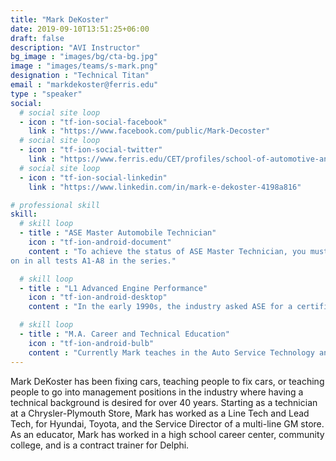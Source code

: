 ```yaml
---
title: "Mark DeKoster"
date: 2019-09-10T13:51:25+06:00
draft: false
description: "AVI Instructor"
bg_image : "images/bg/cta-bg.jpg"
image : "images/teams/s-mark.png"
designation : "Technical Titan"
email : "markdekoster@ferris.edu"
type : "speaker"
social:
  # social site loop
  - icon : "tf-ion-social-facebook"
    link : "https://www.facebook.com/public/Mark-Decoster"
  # social site loop
  - icon : "tf-ion-social-twitter"
    link : "https://www.ferris.edu/CET/profiles/school-of-automotive-and-heavy-equipment/mark-dekoster.html"
  # social site loop
  - icon : "tf-ion-social-linkedin"
    link : "https://www.linkedin.com/in/mark-e-dekoster-4198a816"

# professional skill
skill:
  # skill loop
  - title : "ASE Master Automobile Technician"
    icon : "tf-ion-android-document"
    content : "To achieve the status of ASE Master Technician, you must achieve certificati
on in all tests A1-A8 in the series."

  # skill loop
  - title : "L1 Advanced Engine Performance"
    icon : "tf-ion-android-desktop"
    content : "In the early 1990s, the industry asked ASE for a certification test to address the enhanced I/M emissions initiatives of that time. The Advanced Engine Performance Specialist (L1) Test answered that call by measuring the knowledge needed to diagnose emission failures and driveability problems on computer-controlled engine systems."

  # skill loop
  - title : "M.A. Career and Technical Education"
    icon : "tf-ion-android-bulb"
    content : "Currently Mark teaches in the Auto Service Technology and the Automotive Management Programs at Ferris State University."
---
```


Mark DeKoster has been fixing cars, teaching people to fix cars, or teaching people to go into management positions in the industry where having a technical background is desired for over 40 years. Starting as a technician at a Chrysler-Plymouth Store, Mark has worked as a Line Tech and Lead Tech, for Hyundai, Toyota, and the Service Director of a multi-line GM store. As an educator, Mark has worked in a high school career center, community college, and is a contract trainer for Delphi.
